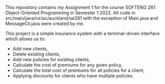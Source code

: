 This repository contains my Assignment 1 for the course SOFTENG 281: Object-Oriented Programming in Semester 1 2022.
All code in src/main/java/nz/ac/auckland/se281 with the exception of Main.java and MessageCli.java were created by me.


This project is a simple insurance system with a terminal-driven interface which allows us to:
- Add new clients,
- Delete existing clients,
- Add new policies for existing clients,
- Calculate the cost of premiums for any given policy,
- Calculate the total cost of premiums for all policies for a client,
- Applying discounts for clients who have multiple policies.
